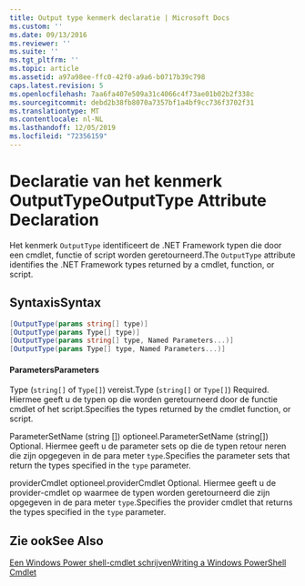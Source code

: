```yaml
---
title: Output type kenmerk declaratie | Microsoft Docs
ms.custom: ''
ms.date: 09/13/2016
ms.reviewer: ''
ms.suite: ''
ms.tgt_pltfrm: ''
ms.topic: article
ms.assetid: a97a98ee-ffc0-42f0-a9a6-b0717b39c798
caps.latest.revision: 5
ms.openlocfilehash: 7aa6fa407e509a31c4066c4f73ae01b02b2f338c
ms.sourcegitcommit: debd2b38fb8070a7357bf1a4bf9cc736f3702f31
ms.translationtype: MT
ms.contentlocale: nl-NL
ms.lasthandoff: 12/05/2019
ms.locfileid: "72356159"
---
```

# <a name="outputtype-attribute-declaration"></a><span data-ttu-id="abbcd-102">Declaratie van het kenmerk OutputType</span><span class="sxs-lookup"><span data-stu-id="abbcd-102">OutputType Attribute Declaration</span></span>

<span data-ttu-id="abbcd-103">Het kenmerk `OutputType` identificeert de .NET Framework typen die door een cmdlet, functie of script worden geretourneerd.</span><span class="sxs-lookup"><span data-stu-id="abbcd-103">The `OutputType` attribute identifies the .NET Framework types returned by a cmdlet, function, or script.</span></span>

## <a name="syntax"></a><span data-ttu-id="abbcd-104">Syntaxis</span><span class="sxs-lookup"><span data-stu-id="abbcd-104">Syntax</span></span>

```csharp
[OutputType(params string[] type)]
[OutputType(params Type[] type)]
[OutputType(params string[] type, Named Parameters...)]
[OutputType(params Type[] type, Named Parameters...)]
```

#### <a name="parameters"></a><span data-ttu-id="abbcd-105">Parameters</span><span class="sxs-lookup"><span data-stu-id="abbcd-105">Parameters</span></span>

<span data-ttu-id="abbcd-106">Type (`string[]` of `Type[]`) vereist.</span><span class="sxs-lookup"><span data-stu-id="abbcd-106">Type (`string[]` or `Type[]`) Required.</span></span> <span data-ttu-id="abbcd-107">Hiermee geeft u de typen op die worden geretourneerd door de functie cmdlet of het script.</span><span class="sxs-lookup"><span data-stu-id="abbcd-107">Specifies the types returned by the cmdlet function, or script.</span></span>

<span data-ttu-id="abbcd-108">ParameterSetName (string []) optioneel.</span><span class="sxs-lookup"><span data-stu-id="abbcd-108">ParameterSetName (string[]) Optional.</span></span> <span data-ttu-id="abbcd-109">Hiermee geeft u de parameter sets op die de typen retour neren die zijn opgegeven in de para meter `type`.</span><span class="sxs-lookup"><span data-stu-id="abbcd-109">Specifies the parameter sets that return the types specified in the `type` parameter.</span></span>

<span data-ttu-id="abbcd-110">providerCmdlet optioneel.</span><span class="sxs-lookup"><span data-stu-id="abbcd-110">providerCmdlet Optional.</span></span> <span data-ttu-id="abbcd-111">Hiermee geeft u de provider-cmdlet op waarmee de typen worden geretourneerd die zijn opgegeven in de para meter `type`.</span><span class="sxs-lookup"><span data-stu-id="abbcd-111">Specifies the provider cmdlet that returns the types specified in the `type` parameter.</span></span>

## <a name="see-also"></a><span data-ttu-id="abbcd-112">Zie ook</span><span class="sxs-lookup"><span data-stu-id="abbcd-112">See Also</span></span>

[<span data-ttu-id="abbcd-113">Een Windows Power shell-cmdlet schrijven</span><span class="sxs-lookup"><span data-stu-id="abbcd-113">Writing a Windows PowerShell Cmdlet</span></span>](./writing-a-windows-powershell-cmdlet.md)

